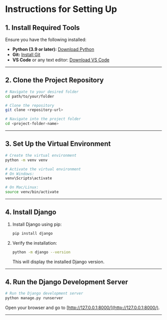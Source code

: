 # **Instructions for Setting Up**

## **1. Install Required Tools**
Ensure you have the following installed:
- **Python (3.9 or later):** [Download Python](https://www.python.org/downloads/)
- **Git:** [Install Git](https://git-scm.com/)
- **VS Code** or any text editor: [Download VS Code](https://code.visualstudio.com/)

---

## **2. Clone the Project Repository**
```bash
# Navigate to your desired folder
cd path/to/your/folder

# Clone the repository
git clone <repository-url>

# Navigate into the project folder
cd <project-folder-name>
```

---

## **3. Set Up the Virtual Environment**
```bash
# Create the virtual environment
python -m venv venv

# Activate the virtual environment
# On Windows:
venv\Scripts\activate

# On Mac/Linux:
source venv/bin/activate

```

---

## **4. Install Django** 

1. Install Django using pip:
   ```bash
   pip install django
   ```

2. Verify the installation:
   ```bash
   python -m django --version
   ```
   This will display the installed Django version.
---

## **4. Run the Django Development Server**
```bash
# Run the Django development server
python manage.py runserver
```

Open your browser and go to [http://127.0.0.1:8000/](http://127.0.0.1:8000/).

---

